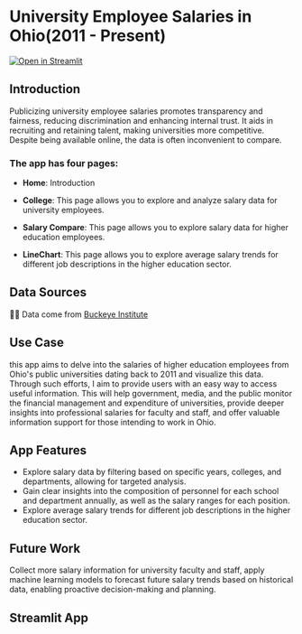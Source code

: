 # University Employee Salaries in Ohio(2011 - Present)

[![Open in Streamlit](https://static.streamlit.io/badges/streamlit_badge_black_white.svg)](https://finalproject-yaxin.streamlit.app)
## Introduction
Publicizing university employee salaries promotes transparency and fairness, reducing discrimination and enhancing internal trust. It aids in recruiting and retaining talent, making universities more competitive. Despite being available online, the data is often inconvenient to compare.

### The app has four pages:

- **Home**: Introduction

- **College**: This page allows you to explore and analyze salary data for university employees.

- **Salary Compare**: This page allows you to explore salary data for higher education employees. 

- **LineChart**: This page allows you to explore average salary trends for different job descriptions in the higher education sector.

## Data Sources
👨‍🔧 Data come from [Buckeye Institute](https://www.buckeyeinstitute.org/about/)

## Use Case
this app aims to delve into the salaries of higher education employees from Ohio's public universities dating back to 2011 and visualize this data. Through such efforts, I aim to provide users with an easy way to access useful information. This will help government, media, and the public monitor the financial management and expenditure of universities, provide deeper insights into professional salaries for faculty and staff, and offer valuable information support for those intending to work in Ohio.

## App Features
-  Explore salary data by filtering based on specific years, colleges, and departments, allowing for targeted analysis.
-  Gain clear insights into the composition of personnel for each school and department annually, as well as the salary ranges for each position.
-  Explore average salary trends for different job descriptions in the higher education sector.

## Future Work
Collect more salary information for university faculty and staff, apply machine learning models to forecast future salary trends based on historical data, enabling proactive decision-making and planning.

## Streamlit App